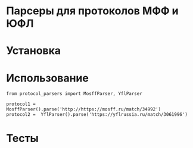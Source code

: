 # Парсеры для протоколов МФФ и ЮФЛ

# Установка

# Использование

    from protocol_parsers import MosffParser, YflParser

    protocol1 =  MosffParser().parse('http://https://mosff.ru/match/34992')
    protocol2 =  YflParser().parse('https://yflrussia.ru/match/3061996')

# Тесты

    